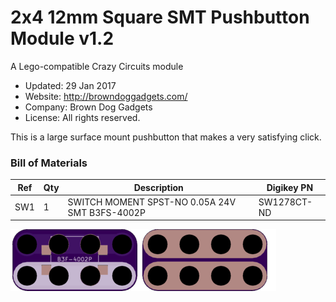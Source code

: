 <!--- start title --->
# 2x4 12mm Square SMT Pushbutton Module v1.2
A Lego-compatible Crazy Circuits module

- Updated: 29 Jan 2017
- Website: http://browndoggadgets.com/
- Company: Brown Dog Gadgets
- License: All rights reserved.

<!--- end title --->

This is a large surface mount pushbutton that makes a very satisfying click.

<!--- bom start --->
### Bill of Materials

|Ref|Qty|Description|Digikey PN|
|---|---|-----------|------|
|SW1|1|SWITCH MOMENT SPST-NO 0.05A 24V SMT B3FS-4002P|SW1278CT-ND|


<!--- bom end --->

![Gerber Preview](preview.png)

